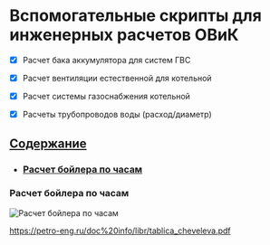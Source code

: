 # Вспомогательные скрипты для инженерных расчетов ОВиК 

- [x] Расчет бака аккумулятора для систем ГВС
- [x] Расчет вентиляции естественной для котельной
- [x] Расчет системы газоснабжения котельной
- [x] Расчеты трубопроводов воды (расход/диаметр)




## [Содержание](#Расчет-бойлера-по-часам)
- ### [Расчет бойлера по часам](#Расчет-бойлера-по-часам)




### Расчет бойлера по часам

<image
  src="static\readme_images\boiler_hours_interface.png" 
  alt="Расчет бойлера по часам"
  caption="Расчет бойлера по часам">
  


https://petro-eng.ru/doc%20info/libr/tablica_cheveleva.pdf
